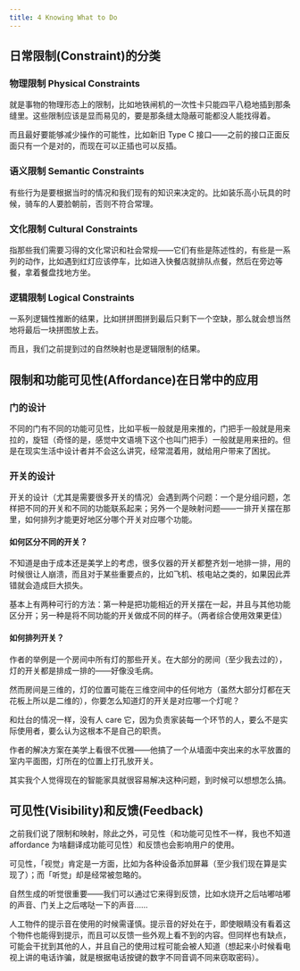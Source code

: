```yaml
---
title: 4 Knowing What to Do
---
```


## 日常限制(Constraint)的分类

### 物理限制 Physical Constraints

就是事物的物理形态上的限制，比如地铁闸机的一次性卡只能四平八稳地插到那条缝里。这些限制应该是显而易见的，要是那条缝太隐蔽可能都没人能找得着。

而且最好要能够减少操作的可能性，比如新旧 Type C 接口——之前的接口正面反面只有一个是对的，而现在可以正插也可以反插。

### 语义限制 Semantic Constraints

有些行为是要根据当时的情况和我们现有的知识来决定的。比如装乐高小玩具的时候，骑车的人要脸朝前，否则不符合常理。

### 文化限制 Cultural Constraints

指那些我们需要习得的文化常识和社会常规——它们有些是陈述性的，有些是一系列的动作，比如遇到红灯应该停车，比如进入快餐店就排队点餐，然后在旁边等餐，拿着餐盘找地方坐。

### 逻辑限制 Logical Constraints

一系列逻辑性推断的结果，比如拼拼图拼到最后只剩下一个空缺，那么就会想当然地将最后一块拼图放上去。

而且，我们之前提到过的自然映射也是逻辑限制的结果。

## 限制和功能可见性(Affordance)在日常中的应用

### 门的设计

不同的门有不同的功能可见性，比如平板一般就是用来推的，门把手一般就是用来拉的，旋钮（奇怪的是，感觉中文语境下这个也叫门把手）一般就是用来扭的。但是在现实生活中设计者并不会这么讲究，经常混着用，就给用户带来了困扰。

### 开关的设计

开关的设计（尤其是需要很多开关的情况）会遇到两个问题：一个是分组问题，怎样把不同的开关和不同的功能联系起来；另外一个是映射问题——一排开关摆在那里，如何排列才能更好地区分哪个开关对应哪个功能。

#### 如何区分不同的开关？

不知道是由于成本还是美学上的考虑，很多仪器的开关都整齐划一地排一排，用的时候很让人崩溃，而且对于某些重要点的，比如飞机、核电站之类的，如果因此弄错就会造成巨大损失。

基本上有两种可行的方法：第一种是把功能相近的开关摆在一起，并且与其他功能区分开；另一种是将不同功能的开关做成不同的样子。（两者综合使用效果更佳）

#### 如何排列开关？

作者的举例是一个房间中所有灯的那些开关。在大部分的房间（至少我去过的），灯的开关都是排成一排的——好像没毛病。

然而房间是三维的，灯的位置可能在三维空间中的任何地方（虽然大部分灯都在天花板上所以是二维的），你要怎么知道灯的开关是对应哪一个灯呢？

和灶台的情况一样，没有人 care 它，因为负责家装每一个环节的人，要么不是实际使用者，要么认为这根本不是自己的职责。

作者的解决方案在美学上看很不优雅——他搞了一个从墙面中突出来的水平放置的室内平面图，灯所在的位置上打孔放开关。

其实我个人觉得现在的智能家具就很容易解决这种问题，到时候可以想想怎么搞。

## 可见性(Visibility)和反馈(Feedback)

之前我们说了限制和映射，除此之外，可见性（和功能可见性不一样，我也不知道 affordance 为啥翻译成功能可见性）和反馈也会影响用户的使用。

可见性，「视觉」肯定是一方面，比如为各种设备添加屏幕（至少我们现在算是实现了）；而「听觉」却是经常被忽略的。

自然生成的听觉很重要——我们可以通过它来得到反馈，比如水烧开之后咕嘟咕嘟的声音、门关上之后喀哒一下的声音……

人工物件的提示音在使用的时候需谨慎。提示音的好处在于，即使眼睛没有看着这个物件也能得到提示，而且可以反馈一些外观上看不到的内容。但同样也有缺点，可能会干扰到其他的人，并且自己的使用过程可能会被人知道（想起来小时候看电视上讲的电话诈骗，就是根据电话按键的数字不同音调不同来窃取密码）。
